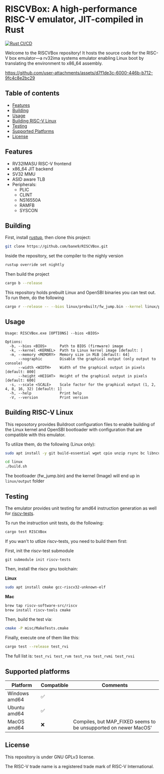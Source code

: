 # RISCVBox: A high-performance RISC-V emulator, JIT-compiled in Rust

[![Rust CI/CD](https://github.com/bane9/RISCVBox/actions/workflows/rust.yml/badge.svg)](https://github.com/bane9/RISCVBox/actions/workflows/rust.yml)

Welcome to the RISCVBox repository! It hosts the source code for the RISC-V box emulator—a rv32ima systems emulator enabling Linux boot by translating the environment to x86_64 assembly.

https://github.com/user-attachments/assets/d7f1de3c-6000-446b-b712-9fc4c8e2bc29

## Table of contents
- [Features](#features)
- [Building](#building)
- [Usage](#usage)
- [Building RISC-V Linux](#building-risc-v-linux)
- [Testing](#testing)
- [Supported Platforms](#supported-platforms)
- [License](#license)

## Features
- RV32IMASU RISC-V frontend
- x86_64 JIT backend
- SV32 MMU
- ASID aware TLB
- Peripherals:
    - PLIC
    - CLINT
    - NS16550A
    - RAMFB
    - SYSCON

## Building
First, install [rustup](https://rustup.rs/), then clone this project:
```bash
git clone https://github.com/bane9/RISCVBox.git
```

Inside the repository, set the compiler to the nighly version
```bash
rustup override set nightly
```

Then build the project
```bash
cargo b --release
```

This repository holds prebuilt Linux and OpenSBI binaries you can test out. To run them, do the following
```bash
cargo r --release -- --bios linux/prebuilt/fw_jump.bin --kernel linux/prebuilt/Image
```

## Usage
```
Usage: RISCVBox.exe [OPTIONS] --bios <BIOS>

Options:
  -b, --bios <BIOS>      Path to BIOS (firmware) image
  -k, --kernel <KERNEL>  Path to Linux kernel image [default: ]
  -m, --memory <MEMORY>  Memory size in MiB [default: 64]
      --nographic        Disable the graphical output (only output to console)
      --width <WIDTH>    Width of the graphical output in pixels [default: 800]
      --height <HEIGHT>  Height of the graphical output in pixels [default: 600]
  -s, --scale <SCALE>    Scale factor for the graphical output (1, 2, 4, 8, 16, 32) [default: 1]
  -h, --help             Print help
  -V, --version          Print version
```

## Building RISC-V Linux
This reposotory provides Buildroot configuration files to enable building of the Linux kernel and OpenSBI bootloader with configuration that are compatible with this emulator.

To utilize them, do the following (Linux only):
```bash
sudo apt install -y git build-essential wget cpio unzip rsync bc libncurses5-dev screen bison file flex

cd linux
./build.sh
```

The bootloader (fw_jump.bin) and the kernel (Image) will end up in `linux/output` folder

## Testing

The emulator provides unit testing for amd64 instruction generation as well for [riscv-tests](https://github.com/riscv-software-src/riscv-tests).

To run the instruction unit tests, do the following:
```bash
cargo test RISCVBox
```

If you wan't to utlize riscv-tests, you need to build them first:

First, init the riscv-test submodule
```
git submodule init riscv-tests
```

Then, install the riscv gnu toolchain:

**Linux**

```bash
sudo apt install cmake gcc-riscv32-unknown-elf
```

**Mac**

```bash
brew tap riscv-software-src/riscv
brew install riscv-tools cmake
```

Then, build the test via:
```bash
cmake -P misc/MakeTests.cmake
```

Finally, execute one of them like this:
```bash
cargo test --release test_rvi
```

The full list is: `test_rvi test_rvm test_rva test_rvmi test_rvsi`

## Supported platforms

| Platform        | Compatible | Comments                           |
|-----------------|------------|------------------------------------|
| Windows amd64   | ✅         |                                    |
| Ubuntu amd64    | ✅         |                                    |
| MacOS amd64     | ❌         | Compiles, but MAP_FIXED seems to be unsupported on newer MacOS' |

## License

This repository is under GNU GPLv3 license.

The RISC-V trade name is a registered trade mark of RISC-V International.
